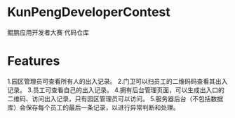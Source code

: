 # KunPengDeveloperContest
鲲鹏应用开发者大赛 代码仓库

# Features
1.园区管理员可查看所有人的出入记录。
2.门卫可以扫员工的二维码码查看其出入记录。
3.员工可查看自己的出入记录。
4.拥有后台管理页面，可以生成出入口的二维码、访问出入记录，只有园区管理员可以访问。
5.服务器后台（不包括数据库）会保存每个员工的最后一条记录，以进行异常判断和处理。